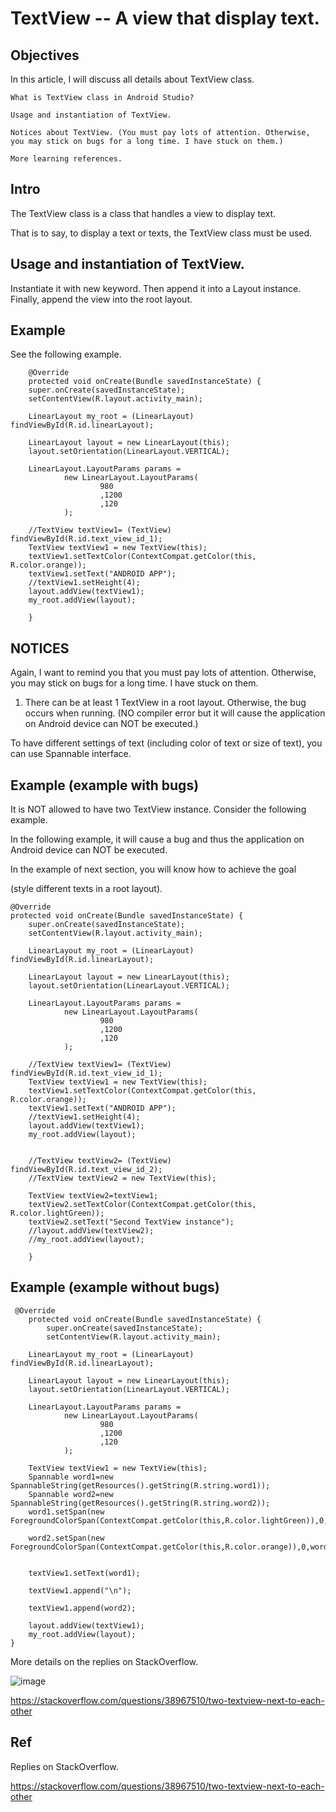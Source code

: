# TextView -- A view that display text.
## Objectives
In this article, I will discuss all details about TextView class.
  
    What is TextView class in Android Studio?
    
    Usage and instantiation of TextView. 
    
    Notices about TextView. (You must pay lots of attention. Otherwise, you may stick on bugs for a long time. I have stuck on them.)
    
    More learning references.
    
## Intro 

The TextView class is a class that handles a view to display text.

That is to say, to display a text or texts, the TextView class must be used.

##  Usage and instantiation of TextView. 

Instantiate it with new keyword. Then append it into a Layout instance. Finally, append the view into the root layout.

## Example

See the following example.

        @Override
        protected void onCreate(Bundle savedInstanceState) {
        super.onCreate(savedInstanceState);
        setContentView(R.layout.activity_main);

        LinearLayout my_root = (LinearLayout) findViewById(R.id.linearLayout);

        LinearLayout layout = new LinearLayout(this);
        layout.setOrientation(LinearLayout.VERTICAL);

        LinearLayout.LayoutParams params =
                new LinearLayout.LayoutParams(
                        980
                        ,1200
                        ,120
                );

        //TextView textView1= (TextView) findViewById(R.id.text_view_id_1);
        TextView textView1 = new TextView(this);
        textView1.setTextColor(ContextCompat.getColor(this, R.color.orange));
        textView1.setText("ANDROID APP");
        //textView1.setHeight(4);
        layout.addView(textView1);
        my_root.addView(layout);
        
        }

## NOTICES

Again, I want to remind you that you must pay lots of attention. Otherwise, you may stick on bugs for a long time. I have stuck on them.
    
    
1. There can be at least 1 TextView in a root layout. Otherwise, the bug occurs when running. (NO compiler error but it will cause the application on Android device can NOT be executed.)

To have different settings of text (including color of text or size of text), you can use Spannable interface.

## Example (example with bugs)

It is NOT allowed to have two TextView instance. Consider the following example.

In the following example, it will cause a bug and thus the application on Android device can NOT be executed.

In the example of next section, you will know how to achieve the goal 

(style different texts in a root layout).

    @Override
    protected void onCreate(Bundle savedInstanceState) {
        super.onCreate(savedInstanceState);
        setContentView(R.layout.activity_main);

        LinearLayout my_root = (LinearLayout) findViewById(R.id.linearLayout);

        LinearLayout layout = new LinearLayout(this);
        layout.setOrientation(LinearLayout.VERTICAL);

        LinearLayout.LayoutParams params =
                new LinearLayout.LayoutParams(
                        980
                        ,1200
                        ,120
                );

        //TextView textView1= (TextView) findViewById(R.id.text_view_id_1);
        TextView textView1 = new TextView(this);
        textView1.setTextColor(ContextCompat.getColor(this, R.color.orange));
        textView1.setText("ANDROID APP");
        //textView1.setHeight(4);
        layout.addView(textView1);
        my_root.addView(layout);


        //TextView textView2= (TextView) findViewById(R.id.text_view_id_2);
        //TextView textView2 = new TextView(this);

        TextView textView2=textView1;
        textView2.setTextColor(ContextCompat.getColor(this, R.color.lightGreen));
        textView2.setText("Second TextView instance");
        //layout.addView(textView2);
        //my_root.addView(layout);

        }
    
## Example (example without bugs)

     @Override
        protected void onCreate(Bundle savedInstanceState) {
            super.onCreate(savedInstanceState);
            setContentView(R.layout.activity_main);

        LinearLayout my_root = (LinearLayout) findViewById(R.id.linearLayout);

        LinearLayout layout = new LinearLayout(this);
        layout.setOrientation(LinearLayout.VERTICAL);

        LinearLayout.LayoutParams params =
                new LinearLayout.LayoutParams(
                        980
                        ,1200
                        ,120
                );
        
        TextView textView1 = new TextView(this);
        Spannable word1=new SpannableString(getResources().getString(R.string.word1));
        Spannable word2=new SpannableString(getResources().getString(R.string.word2));
        word1.setSpan(new ForegroundColorSpan(ContextCompat.getColor(this,R.color.lightGreen)),0,word1.length(),Spannable.SPAN_EXCLUSIVE_EXCLUSIVE);

        word2.setSpan(new ForegroundColorSpan(ContextCompat.getColor(this,R.color.orange)),0,word2.length(),Spannable.SPAN_EXCLUSIVE_EXCLUSIVE);


        textView1.setText(word1);

        textView1.append("\n");

        textView1.append(word2);

        layout.addView(textView1);
        my_root.addView(layout);
    }


More details on the replies on StackOverflow.

![image](https://github.com/40843245/PhoneDevelopment/assets/75050655/125aed3c-21bd-4877-ae6c-f09d555f040d)

https://stackoverflow.com/questions/38967510/two-textview-next-to-each-other

## Ref

Replies on StackOverflow.

https://stackoverflow.com/questions/38967510/two-textview-next-to-each-other


